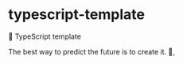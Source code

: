 # typescript-template

🌱 TypeScript template


<!-- INSPIRATIONAL_QUOTE_START -->
The best way to predict the future is to create it.
👀,
<!-- INSPIRATIONAL_QUOTE_END -->
